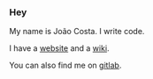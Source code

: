 ### Hey

My name is João Costa. I write code.

I have a [website](https://joaocosta.dev) and a [wiki](https://wiki.joaocosta.dev).

You can also find me on [gitlab](https://gitlab.com/JoaoCostaIFG).
